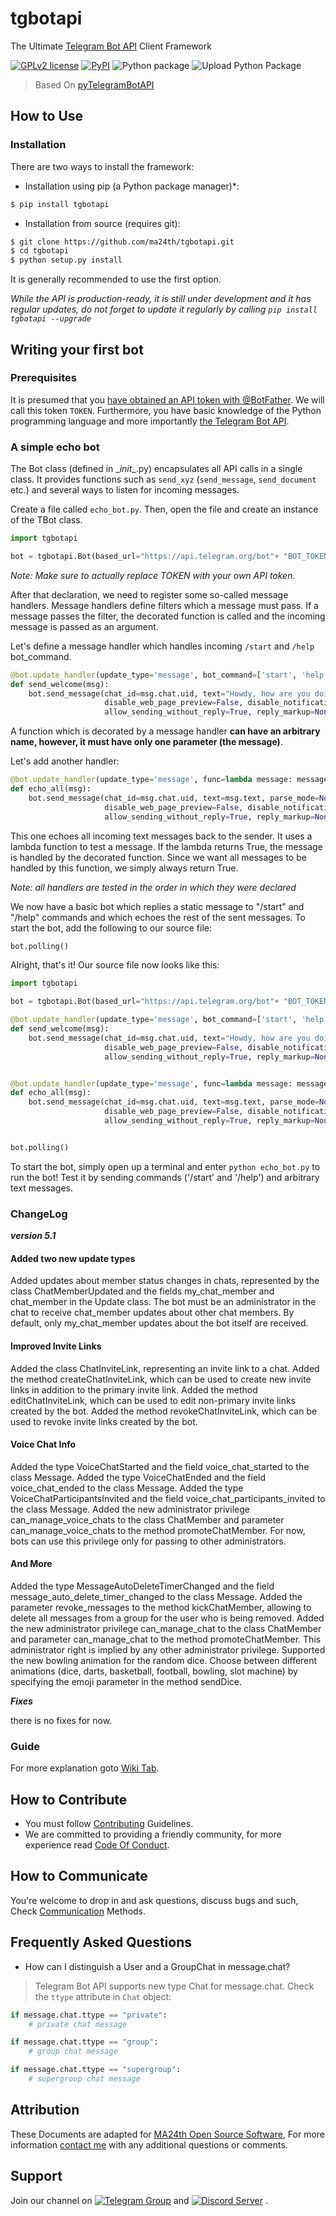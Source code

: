 # tgbotapi

The Ultimate [Telegram Bot API](https://core.telegram.org/bots/api) Client Framework

[![GPLv2 license](https://img.shields.io/badge/LICENSE-GPLv2-red)](https://github.com/ma24th/tgbotapi/blob/master/LICENSE)
[![PyPI](https://img.shields.io/badge/PyPI-v5.1-yellow.svg)](https://pypi.org/project/tgbotapi/)
![Python package](https://github.com/MA24th/tgbotapi/workflows/Python%20package/badge.svg)
![Upload Python Package](https://github.com/MA24th/tgbotapi/workflows/Upload%20Python%20Package/badge.svg)

> Based On [pyTelegramBotAPI](https://github.com/eternnoir/pyTelegramBotAPI)
## How to Use
### Installation
There are two ways to install the framework:
* Installation using pip (a Python package manager)*:
```bash
$ pip install tgbotapi
```
* Installation from source (requires git):

```bash
$ git clone https://github.com/ma24th/tgbotapi.git
$ cd tgbotapi
$ python setup.py install
```

It is generally recommended to use the first option.

*While the API is production-ready, it is still under development and it has regular updates, do not forget to update it regularly by calling `pip install tgbotapi --upgrade`*

## Writing your first bot

### Prerequisites

It is presumed that you [have obtained an API token with @BotFather](https://core.telegram.org/bots#botfather). We will call this token `TOKEN`.
Furthermore, you have basic knowledge of the Python programming language and more importantly [the Telegram Bot API](https://core.telegram.org/bots/api).

### A simple echo bot

The Bot class (defined in \__init__.py) encapsulates all API calls in a single class. It provides functions such as `send_xyz` (`send_message`, `send_document` etc.) and several ways to listen for incoming messages.

Create a file called `echo_bot.py`.
Then, open the file and create an instance of the TBot class.
```python
import tgbotapi

bot = tgbotapi.Bot(based_url="https://api.telegram.org/bot"+ "BOT_TOKEN")
```
*Note: Make sure to actually replace TOKEN with your own API token.*

After that declaration, we need to register some so-called message handlers.
Message handlers define filters which a message must pass. If a message passes the filter, 
the decorated function is called and the incoming message is passed as an argument.

Let's define a message handler which handles incoming `/start` and `/help` bot_command.
```python
@bot.update_handler(update_type='message', bot_command=['start', 'help'])
def send_welcome(msg):
	bot.send_message(chat_id=msg.chat.uid, text="Howdy, how are you doing?", parse_mode=None, entities=None,
                     disable_web_page_preview=False, disable_notification=False, reply_to_message_id=msg.message_id,
                     allow_sending_without_reply=True, reply_markup=None)
```
A function which is decorated by a message handler __can have an arbitrary name, however, it must have only one parameter (the message)__.

Let's add another handler:
```python
@bot.update_handler(update_type='message', func=lambda message: message.text)
def echo_all(msg):
    bot.send_message(chat_id=msg.chat.uid, text=msg.text, parse_mode=None, entities=None,
                     disable_web_page_preview=False, disable_notification=False, reply_to_message_id=None,
                     allow_sending_without_reply=True, reply_markup=None)

```
This one echoes all incoming text messages back to the sender. It uses a lambda function to test a message. If the lambda returns True, the message is handled by the decorated function. Since we want all messages to be handled by this function, we simply always return True.

*Note: all handlers are tested in the order in which they were declared*

We now have a basic bot which replies a static message to "/start" and "/help" commands and which echoes the rest of the sent messages. To start the bot, add the following to our source file:
```python
bot.polling()
```
Alright, that's it! Our source file now looks like this:
```python
import tgbotapi

bot = tgbotapi.Bot(based_url="https://api.telegram.org/bot"+ "BOT_TOKEN")

@bot.update_handler(update_type='message', bot_command=['start', 'help'])
def send_welcome(msg):
    bot.send_message(chat_id=msg.chat.uid, text="Howdy, how are you doing?", parse_mode=None, entities=None,
                     disable_web_page_preview=False, disable_notification=False, reply_to_message_id=msg.message_id,
                     allow_sending_without_reply=True, reply_markup=None)


@bot.update_handler(update_type='message', func=lambda message: message.text)
def echo_all(msg):
    bot.send_message(chat_id=msg.chat.uid, text=msg.text, parse_mode=None, entities=None,
                     disable_web_page_preview=False, disable_notification=False, reply_to_message_id=None,
                     allow_sending_without_reply=True, reply_markup=None)


bot.polling()
```
To start the bot, simply open up a terminal and enter `python echo_bot.py` to run the bot! Test it by sending commands ('/start' and '/help') and arbitrary text messages.

### ChangeLog
**_version 5.1_**
#### Added two new update types
Added updates about member status changes in chats, represented by the class ChatMemberUpdated and the fields 
my_chat_member and chat_member in the Update class. The bot must be an administrator in the chat to receive chat_member 
updates about other chat members. By default, only my_chat_member updates about the bot itself are received.

#### Improved Invite Links
Added the class ChatInviteLink, representing an invite link to a chat.
Added the method createChatInviteLink, which can be used to create new invite links in addition to the primary invite 
link.
Added the method editChatInviteLink, which can be used to edit non-primary invite links created by the bot.
Added the method revokeChatInviteLink, which can be used to revoke invite links created by the bot.

#### Voice Chat Info
Added the type VoiceChatStarted and the field voice_chat_started to the class Message.
Added the type VoiceChatEnded and the field voice_chat_ended to the class Message.
Added the type VoiceChatParticipantsInvited and the field voice_chat_participants_invited to the class Message.
Added the new administrator privilege can_manage_voice_chats to the class ChatMember and parameter 
can_manage_voice_chats to the method promoteChatMember. For now, bots can use this privilege only for passing to other 
administrators.

#### And More
Added the type MessageAutoDeleteTimerChanged and the field message_auto_delete_timer_changed to the class Message.
Added the parameter revoke_messages to the method kickChatMember, allowing to delete all messages from a group for the 
user who is being removed.
Added the new administrator privilege can_manage_chat to the class ChatMember and parameter can_manage_chat to the 
method promoteChatMember. This administrator right is implied by any other administrator privilege.
Supported the new bowling animation for the random dice. Choose between different animations (dice, darts, basketball, 
football, bowling, slot machine) by specifying the emoji parameter in the method sendDice.

**_Fixes_**

there is no fixes for now.

### Guide
For more explanation goto [Wiki Tab](https://github.com/MA24th/tgbotapi/wiki).


## How to Contribute
- You must follow [Contributing](https://github.com/MA24th/MA24th/blob/main/OpenSource/Software/CONTRIBUTING.md) Guidelines.
- We are committed to providing a friendly community, for more experience read [Code Of Conduct](https://github.com/MA24th/MA24th/blob/main/OpenSource/Software/CODE_OF_CONDUCT.md).


## How to Communicate
You're welcome to drop in and ask questions, 
discuss bugs and such, Check [Communication](https://github.com/MA24th/MA24th/blob/main/OpenSource/Software/COMMUNICATION.md) Methods.


## Frequently Asked Questions
- How can I distinguish a User and a GroupChat in message.chat?
>Telegram Bot API supports new type Chat for message.chat.
Check the ```ttype``` attribute in ```Chat``` object:
```python
if message.chat.ttype == "private":
	# private chat message

if message.chat.ttype == "group":
	# group chat message

if message.chat.ttype == "supergroup":
	# supergroup chat message
```
## Attribution
These Documents are adapted for [MA24th Open Source Software](https://github.com/MA24th/MA24th/blob/main/OpenSource/Software/),
For more information [contact me](mailto:ma24th@yahoo.com) with any additional questions or comments.

## Support
Join our channel on [![Telegram Group](https://img.shields.io/badge/Telegram-Group-blue.svg)](https://t.me/GuardBotc)
and [![Discord Server](https://img.shields.io/badge/Discord-Server-blue.svg)](https://discord.gg/g65AqbPK6g) .
